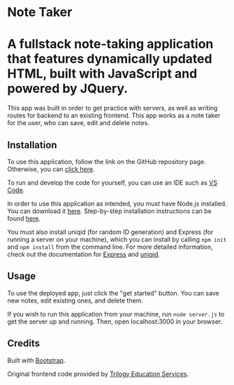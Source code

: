 # Note Taker

# A fullstack note-taking application that features dynamically updated HTML, built with JavaScript and powered by JQuery. 

This app was built in order to get practice with servers, as well as writing routes for backend to an existing frontend. This app works as a note taker for the user, who can save, edit and delete notes.

## Installation

To use this application, follow the link on the GitHub repository page. Otherwise, you can [click here](xxxxx). 

To run and develop the code for yourself, you can use an IDE such as [VS Code](https://code.visualstudio.com/). 

In order to use this application as intended, you must have Node.js installed. You can download it [here](https://nodejs.org/en/download/). Step-by-step installation instructions can be found [here](https://phoenixnap.com/kb/install-node-js-npm-on-windows). 

You must also install uniqid (for random ID generation) and Express (for running a server on your machine), which you can install by calling `npm init` and `npm install` from the command line. For more detailed information, check out the documentation for [Express](https://expressjs.com/) and [uniqid](https://www.npmjs.com/package/uniqid). 

## Usage 

To use the deployed app, just click the "get started" button. You can save new notes, edit existing ones, and delete them. 

If you wish to run this application from your machine, run `node server.js` to get the server up and running. Then, open localhost:3000 in your browser. 

## Credits 

Built with [Bootstrap](https://getbootstrap.com/).

Original frontend code provided by [Trilogy Education Services](https://www.trilogyed.com/).